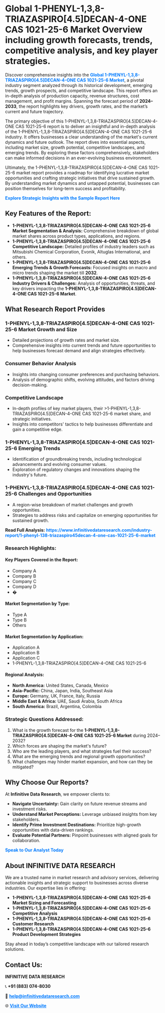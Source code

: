 <h1>Global 1-PHENYL-1,3,8-TRIAZASPIRO[4.5]DECAN-4-ONE CAS 1021-25-6 Market Overview including growth forecasts, trends, competitive analysis, and key player strategies.</h1>
<p>
Discover comprehensive insights into the 
<a href="https://www.infinitivedataresearch.com/industry-report/1-phenyl-138-triazaspiro45decan-4-one-cas-1021-25-6-market" rel="dofollow" style="color: #007BFF; text-decoration: none;"><strong>Global 1-PHENYL-1,3,8-TRIAZASPIRO[4.5]DECAN-4-ONE CAS 1021-25-6 Market</strong></a>, a pivotal industry segment analyzed through its historical development, emerging trends, growth prospects, and competitive landscape. This report offers an in-depth analysis of production capacity, revenue structures, cost management, and profit margins. Spanning the forecast period of <strong>2024–2033</strong>, the report highlights key drivers, growth rates, and the market’s current and future trajectory.
</p>
<p>
The primary objective of this 1-PHENYL-1,3,8-TRIAZASPIRO[4.5]DECAN-4-ONE CAS 1021-25-6 report is to deliver an insightful and in-depth analysis of the 1-PHENYL-1,3,8-TRIAZASPIRO[4.5]DECAN-4-ONE CAS 1021-25-6 industry. It offers businesses a clear understanding of the market's current dynamics and future outlook. The report dives into essential aspects, including market size, growth potential, competitive landscapes, and emerging trends. By exploring these factors comprehensively, stakeholders can make informed decisions in an ever-evolving business environment.
</p>
<p>
Ultimately, the 1-PHENYL-1,3,8-TRIAZASPIRO[4.5]DECAN-4-ONE CAS 1021-25-6 market report provides a roadmap for identifying lucrative market opportunities and crafting strategic initiatives that drive sustained growth. By understanding market dynamics and untapped potential, businesses can position themselves for long-term success and profitability.
</p>
<p>
<a href="https://www.infinitivedataresearch.com/request-sample/reportId=111920" style="color: #007BFF; text-decoration: none;"><strong>Explore Strategic Insights with the Sample Report Here</strong></a>
</p>

<h2>Key Features of the Report:</h2>
<ul>
<li><strong>1-PHENYL-1,3,8-TRIAZASPIRO[4.5]DECAN-4-ONE CAS 1021-25-6 Market Segmentation & Analysis:</strong> Comprehensive breakdown of global market shares across product types, applications, and regions.</li>
<li><strong>1-PHENYL-1,3,8-TRIAZASPIRO[4.5]DECAN-4-ONE CAS 1021-25-6 Competitive Landscape:</strong> Detailed profiles of industry leaders such as Mitsubishi Chemical Corporation, Evonik, Altuglas International, and others.</li>
<li><strong>1-PHENYL-1,3,8-TRIAZASPIRO[4.5]DECAN-4-ONE CAS 1021-25-6 Emerging Trends & Growth Forecasts:</strong> Focused insights on macro and micro trends shaping the market till <strong>2032</strong>.</li>
<li><strong>1-PHENYL-1,3,8-TRIAZASPIRO[4.5]DECAN-4-ONE CAS 1021-25-6 Industry Drivers & Challenges:</strong> Analysis of opportunities, threats, and key drivers impacting the <strong>1-PHENYL-1,3,8-TRIAZASPIRO[4.5]DECAN-4-ONE CAS 1021-25-6 Market</strong>.</li>
</ul>

<h2>What Research Report Provides</h2>
<h3>1-PHENYL-1,3,8-TRIAZASPIRO[4.5]DECAN-4-ONE CAS 1021-25-6 Market Growth and Size</h3>
<ul>
<li>Detailed projections of growth rates and market size.</li>
<li>Comprehensive insights into current trends and future opportunities to help businesses forecast demand and align strategies effectively.</li>
</ul>

<h3>Consumer Behavior Analysis</h3>
<ul>
<li>Insights into changing consumer preferences and purchasing behaviors.</li>
<li>Analysis of demographic shifts, evolving attitudes, and factors driving decision-making.</li>
</ul>

<h3>Competitive Landscape</h3>
<ul>
<li>In-depth profiles of key market players, their >1-PHENYL-1,3,8-TRIAZASPIRO[4.5]DECAN-4-ONE CAS 1021-25-6 market share, and strategic initiatives.</li>
<li>Insights into competitors' tactics to help businesses differentiate and gain a competitive edge.</li>
</ul>

<h3>1-PHENYL-1,3,8-TRIAZASPIRO[4.5]DECAN-4-ONE CAS 1021-25-6 Emerging Trends</h3>
<ul>
<li>Identification of groundbreaking trends, including technological advancements and evolving consumer values.</li>
<li>Exploration of regulatory changes and innovations shaping the industry's future.</li>
</ul>

<h3>1-PHENYL-1,3,8-TRIAZASPIRO[4.5]DECAN-4-ONE CAS 1021-25-6 Challenges and Opportunities</h3>
<ul>
<li>A region-wise breakdown of market challenges and growth opportunities.</li>
<li>Strategies to address risks and capitalize on emerging opportunities for sustained growth.</li>
</ul>
<p><strong>Read Full Analysis:</strong> <a href="https://www.infinitivedataresearch.com/industry-report/1-phenyl-138-triazaspiro45decan-4-one-cas-1021-25-6-market" rel="dofollow" style="color: #007BFF; text-decoration: none;"><strong>https://www.infinitivedataresearch.com/industry-report/1-phenyl-138-triazaspiro45decan-4-one-cas-1021-25-6-market</strong></a></p>
<h3>Research Highlights:</h3>
<h4>Key Players Covered in the Report:</h4>
<ul><li>Company A</li><li>Company B</li><li>Company C</li><li>Company D</li><li>�</li></ul>
<h4>Market Segmentation by Type:</h4>
<ul><li>Type A</li><li>Type B</li><li>Others</li></ul>
<h4>Market Segmentation by Application:</h4>
<ul><li>Application A</li><li>Application B</li><li>Application C</li><li>1-PHENYL-1,3,8-TRIAZASPIRO[4.5]DECAN-4-ONE CAS 1021-25-6</li></ul>

<h4>Regional Analysis:</h4>
<ul>
<li><strong>North America:</strong> United States, Canada, Mexico</li>
<li><strong>Asia-Pacific:</strong> China, Japan, India, Southeast Asia</li>
<li><strong>Europe:</strong> Germany, UK, France, Italy, Russia</li>
<li><strong>Middle East & Africa:</strong> UAE, Saudi Arabia, South Africa</li>
<li><strong>South America:</strong> Brazil, Argentina, Colombia</li>
</ul>

<h3>Strategic Questions Addressed:</h3>
<ol>
<li>What is the growth forecast for the <strong>1-PHENYL-1,3,8-TRIAZASPIRO[4.5]DECAN-4-ONE CAS 1021-25-6 Market</strong> during 2024–2032?</li>
<li>Which forces are shaping the market's future?</li>
<li>Who are the leading players, and what strategies fuel their success?</li>
<li>What are the emerging trends and regional growth opportunities?</li>
<li>What challenges may hinder market expansion, and how can they be mitigated?</li>
</ol>

<h2>Why Choose Our Reports?</h2>
<p>At <strong>Infinitive Data Research</strong>, we empower clients to:</p>
<ul>
<li><strong>Navigate Uncertainty:</strong> Gain clarity on future revenue streams and investment risks.</li>
<li><strong>Understand Market Perceptions:</strong> Leverage unbiased insights from key stakeholders.</li>
<li><strong>Identify Prime Investment Destinations:</strong> Prioritize high-growth opportunities with data-driven rankings.</li>
<li><strong>Evaluate Potential Partners:</strong> Pinpoint businesses with aligned goals for collaboration.</li>
</ul>
<p><a href="https://www.infinitivedataresearch.com/industry-report/1-phenyl-138-triazaspiro45decan-4-one-cas-1021-25-6-market" rel="dofollow" style="color: #007BFF; text-decoration: none;"><strong>Speak to Our Analyst Today</strong></a></p>

<h2>About INFINITIVE DATA RESEARCH</h2>
<p>We are a trusted name in market research and advisory services, delivering actionable insights and strategic support to businesses across diverse industries. Our expertise lies in offering:</p>
<ul>
<li><strong>1-PHENYL-1,3,8-TRIAZASPIRO[4.5]DECAN-4-ONE CAS 1021-25-6 Market Sizing and Forecasting</strong></li>
<li><strong>1-PHENYL-1,3,8-TRIAZASPIRO[4.5]DECAN-4-ONE CAS 1021-25-6 Competitive Analysis</strong></li>
<li><strong>1-PHENYL-1,3,8-TRIAZASPIRO[4.5]DECAN-4-ONE CAS 1021-25-6 Customer Research</strong></li>
<li><strong>1-PHENYL-1,3,8-TRIAZASPIRO[4.5]DECAN-4-ONE CAS 1021-25-6 Product Development Strategies</strong></li>
</ul>
<p>Stay ahead in today’s competitive landscape with our tailored research solutions.</p>

<h2>Contact Us:</h2>
<p><strong>INFINITIVE DATA RESEARCH</strong></p>
<p>📞 <strong>+91 (883) 074-8030</strong></p>
<p>📧 <strong><a href="mailto:help@infinitivedataresearch.com" style="color: #007BFF;">help@infinitivedataresearch.com</a></strong></p>
<p>🌐 <strong><a href="https://www.infinitivedataresearch.com" rel="dofollow" style="color: #007BFF;">Visit Our Website</a></strong></p>